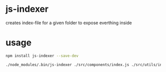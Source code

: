 # js-indexer

creates index-file for a given folder to expose everthing inside

# usage

```bash
npm install js-indexer --save-dev

./node_modules/.bin/js-indexer ./src/components/index.js ./src/utils/index.ts
```
